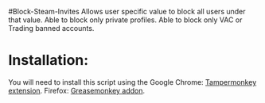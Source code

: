 #Block-Steam-Invites
Allows user specific value to block all users under that value.
Able to block only private profiles.
Able to block only VAC or Trading banned accounts.

# Installation:
You will need to install this script using the 
Google Chrome: [Tampermonkey extension](https://chrome.google.com/webstore/detail/tampermonkey/dhdgffkkebhmkfjojejmpbldmpobfkfo). 
Firefox: [Greasemonkey addon](https://addons.mozilla.org/en-US/firefox/addon/greasemonkey/).

